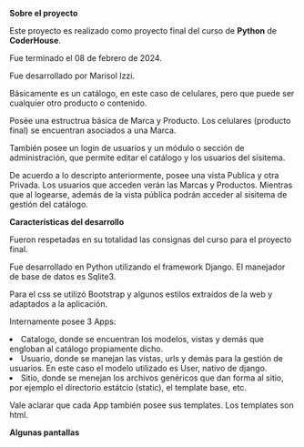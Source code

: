 <strong>Sobre el proyecto</strong>

<p>Este proyecto es realizado como proyecto final del curso de <strong>Python</strong> de <strong>CoderHouse</strong>.</p>
<p>Fue terminado el 08 de febrero de 2024.</p>
<p>Fue desarrollado por Marisol Izzi. </p>
<p>Básicamente es un catálogo, en este caso de celulares, pero que puede ser cualquier otro producto o contenido.</p>
Posée una estructrua básica de Marca y Producto. Los celulares (producto final) se encuentran asociados a una Marca.</p>
<p>También posee un login de usuarios y un módulo o sección de administración, que permite editar el catálogo y los usuarios del sisitema.</p>

<p>De acuerdo a lo descripto anteriormente, posee una vista Publica y otra Privada.
Los usuarios que acceden verán las Marcas y Productos. Mientras que al logearse, además de la vista pública podrán acceder al sisitema de gestión del catálogo.


<strong>Características del desarrollo</strong>

<p>Fueron respetadas en su totalidad las consignas del curso para el proyecto final.</p>
<p>Fue desarrollado en Python utilizando el framework Django. El manejador de base de datos es Sqlite3.</p>
<p>Para el css se utilizó Bootstrap y algunos estilos extraidos de la web y adaptados a la aplicación.</p>
<p>Internamente posee 3 Apps:</p>
 <li>Catalogo, donde se encuentran los modelos, vistas y demás que engloban al catálogo propiamente dicho.</li>
 <li>Usuario, donde se manejan las vistas, urls y demás para la gestión de usuarios. En este caso el modelo utilizado es User, nativo de django.</li>
 <li>Sitio, donde se menejan los archivos genéricos que dan forma al sitio, por ejemplo el directorio estátcio (static), el template base, etc.</li>
</p>
 <p>Vale aclarar que cada App también posee sus templates. Los templates son html.</p> 

<p> <strong>Algunas pantallas</strong></p>

 
